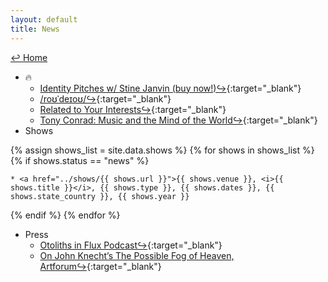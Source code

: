 ```yaml
---
layout: default
title: News
---
```

<a href="../">↩ Home </a>
* 🔥
	* [Identity Pitches w/ Stine Janvin (buy now!)↪](https://primaryinformation.org/product/identity-pitches/){:target="_blank"}
	* [/roʊˈdeɪoʊ/↪](https://rodeo.computer/){:target="_blank"}
	* [Related to Your Interests↪](https://rtyi.coryarcangel.com/){:target="_blank"}
	* [Tony Conrad: Music and the Mind of the World↪](http://musicandthemindofthe.world/){:target="_blank"}
* Shows

{% assign shows_list = site.data.shows %}
{% for shows in shows_list %}
{% if shows.status == "news" %}

	* <a href="../shows/{{ shows.url }}">{{ shows.venue }}, <i>{{ shows.title }}</i>, {{ shows.type }}, {{ shows.dates }}, {{ shows.state_country }}, {{ shows.year }}

{% endif %}
{% endfor %}

* Press
	* [Otoliths in Flux Podcast↪](https://stegi.radio/show/artist-talk-cory-arcangel-2023-10-05){:target="_blank"}
	* [On John Knecht’s The Possible Fog of Heaven, Artforum↪](https://www.artforum.com/print/202305/cory-arcangel-on-john-knecht-s-the-possible-fog-of-heaven-1993-90442){:target="_blank"} 





